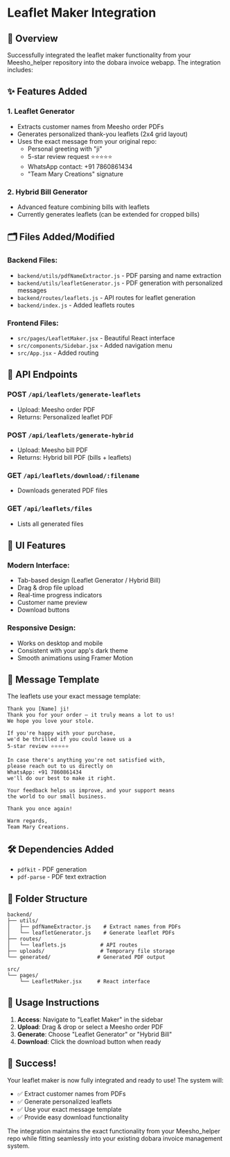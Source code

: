 # Leaflet Maker Integration

## 🎯 Overview
Successfully integrated the leaflet maker functionality from your Meesho_helper repository into the dobara invoice webapp. The integration includes:

## ✨ Features Added

### 1. **Leaflet Generator**
- Extracts customer names from Meesho order PDFs
- Generates personalized thank-you leaflets (2x4 grid layout)
- Uses the exact message from your original repo:
  - Personal greeting with "ji"
  - 5-star review request ⭐⭐⭐⭐⭐
  - WhatsApp contact: +91 7860861434
  - "Team Mary Creations" signature

### 2. **Hybrid Bill Generator**
- Advanced feature combining bills with leaflets
- Currently generates leaflets (can be extended for cropped bills)

## 🗂️ Files Added/Modified

### Backend Files:
- `backend/utils/pdfNameExtractor.js` - PDF parsing and name extraction
- `backend/utils/leafletGenerator.js` - PDF generation with personalized messages
- `backend/routes/leaflets.js` - API routes for leaflet generation
- `backend/index.js` - Added leaflets routes

### Frontend Files:
- `src/pages/LeafletMaker.jsx` - Beautiful React interface
- `src/components/Sidebar.jsx` - Added navigation menu
- `src/App.jsx` - Added routing

## 🚀 API Endpoints

### POST `/api/leaflets/generate-leaflets`
- Upload: Meesho order PDF
- Returns: Personalized leaflet PDF

### POST `/api/leaflets/generate-hybrid`
- Upload: Meesho bill PDF  
- Returns: Hybrid bill PDF (bills + leaflets)

### GET `/api/leaflets/download/:filename`
- Downloads generated PDF files

### GET `/api/leaflets/files`
- Lists all generated files

## 🎨 UI Features

### Modern Interface:
- Tab-based design (Leaflet Generator / Hybrid Bill)
- Drag & drop file upload
- Real-time progress indicators
- Customer name preview
- Download buttons

### Responsive Design:
- Works on desktop and mobile
- Consistent with your app's dark theme
- Smooth animations using Framer Motion

## 📝 Message Template

The leaflets use your exact message template:
```
Thank you [Name] ji!
Thank you for your order — it truly means a lot to us!
We hope you love your stole.

If you're happy with your purchase,
we'd be thrilled if you could leave us a
5-star review ⭐⭐⭐⭐⭐

In case there's anything you're not satisfied with,
please reach out to us directly on
WhatsApp: +91 7860861434
we'll do our best to make it right.

Your feedback helps us improve, and your support means
the world to our small business.

Thank you once again!

Warm regards,
Team Mary Creations.
```

## 🛠️ Dependencies Added
- `pdfkit` - PDF generation
- `pdf-parse` - PDF text extraction

## 📁 Folder Structure
```
backend/
├── utils/
│   ├── pdfNameExtractor.js    # Extract names from PDFs
│   └── leafletGenerator.js    # Generate leaflet PDFs
├── routes/
│   └── leaflets.js           # API routes
├── uploads/                  # Temporary file storage
└── generated/               # Generated PDF output

src/
└── pages/
    └── LeafletMaker.jsx     # React interface
```

## 🔧 Usage Instructions

1. **Access**: Navigate to "Leaflet Maker" in the sidebar
2. **Upload**: Drag & drop or select a Meesho order PDF
3. **Generate**: Choose "Leaflet Generator" or "Hybrid Bill"
4. **Download**: Click the download button when ready

## 🎉 Success!

Your leaflet maker is now fully integrated and ready to use! The system will:
- ✅ Extract customer names from PDFs
- ✅ Generate personalized leaflets
- ✅ Use your exact message template
- ✅ Provide easy download functionality

The integration maintains the exact functionality from your Meesho_helper repo while fitting seamlessly into your existing dobara invoice management system.

